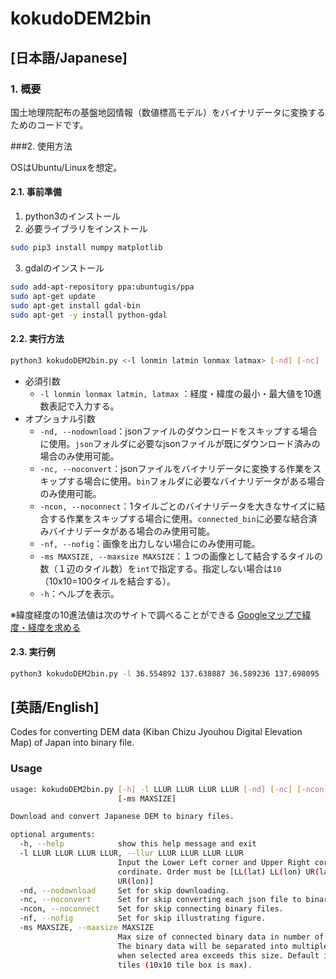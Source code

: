 # kokudoDEM2bin

##  [日本語/Japanese]

### 1. 概要

国土地理院配布の基盤地図情報（数値標高モデル）をバイナリデータに変換するためのコードです。

###2. 使用方法

OSはUbuntu/Linuxを想定。

#### 2.1. 事前準備

1. python3のインストール
2. 必要ライブラリをインストール

```bash
sudo pip3 install numpy matplotlib
```

3. gdalのインストール

```bash
sudo add-apt-repository ppa:ubuntugis/ppa
sudo apt-get update
sudo apt-get install gdal-bin
sudo apt-get -y install python-gdal
```



#### 2.2. 実行方法

``` bash
python3 kokudoDEM2bin.py <-l lonmin latmin lonmax latmax> [-nd] [-nc] [-ncon] [-nf] [-ms MAXSIZE] [-h]
```

* 必須引数
  * `-l lonmin lonmax latmin, latmax` ：経度・緯度の最小・最大値を10進数表記で入力する。
* オプショナル引数
  * `-nd, --nodownload`：jsonファイルのダウンロードをスキップする場合に使用。`json`フォルダに必要なjsonファイルが既にダウンロード済みの場合のみ使用可能。
  * `-nc, --noconvert`：jsonファイルをバイナリデータに変換する作業をスキップする場合に使用。`bin`フォルダに必要なバイナリデータがある場合のみ使用可能。
  * `-ncon, --noconnect`：1タイルごとのバイナリデータを大きなサイズに結合する作業をスキップする場合に使用。`connected_bin`に必要な結合済みバイナリデータがある場合のみ使用可能。
  * `-nf, --nofig`：画像を出力しない場合にのみ使用可能。
  * `-ms MAXSIZE, --maxsize MAXSIZE`：１つの画像として結合するタイルの数（１辺のタイル数）を`int`で指定する。指定しない場合は`10`（10x10=100タイルを結合する）。
  * `-h`：ヘルプを表示。

※緯度経度の10進法値は次のサイトで調べることができる [Googleマップで緯度・経度を求める](https://user.numazu-ct.ac.jp/~tsato/webmap/sphere/coordinates/advanced.html)



#### 2.3. 実行例

```bash
python3 kokudoDEM2bin.py -l 36.554892 137.638887 36.589236 137.698095 -ms 100 --vmin 1000
```





## [英語/English]

Codes for converting DEM data (Kiban Chizu Jyouhou Digital Elevation Map) of Japan into binary file.



### Usage

```bash
usage: kokudoDEM2bin.py [-h] -l LLUR LLUR LLUR LLUR [-nd] [-nc] [-ncon] [-nf]
                        [-ms MAXSIZE]

Download and convert Japanese DEM to binary files.

optional arguments:
  -h, --help            show this help message and exit
  -l LLUR LLUR LLUR LLUR, --llur LLUR LLUR LLUR LLUR
                        Input the Lower Left corner and Upper Right corner
                        cordinate. Order must be [LL(lat) LL(lon) UR(lat)
                        UR(lon)]
  -nd, --nodownload     Set for skip downloading.
  -nc, --noconvert      Set for skip converting each json file to binary.
  -ncon, --noconnect    Set for skip connecting binary files.
  -nf, --nofig          Set for skip illustrating figure.
  -ms MAXSIZE, --maxsize MAXSIZE
                        Max size of connected binary data in number of tiles.
                        The binary data will be separated into multiple files
                        when selected area exceeds this size. Default is 10
                        tiles (10x10 tile box is max).
```

